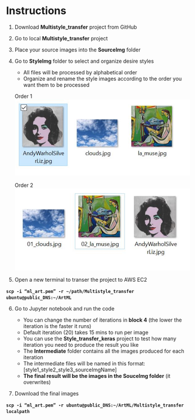 # Instructions
1. Download **Multistyle_transfer** project from GitHub
2. Go to local **Multistyle_transfer** project
3. Place your source images into the **SourceImg** folder
4. Go to **StyleImg** folder to select and organize desire styles

   * All files will be processed by alphabetical order
   * Organize and rename the style images according to the order you want them to be processed
  
   Order 1
   ![alt text](https://github.com/frank113/art-ml-project1/blob/master/Multistyle_transfer/Reference/Order1.JPG)
   
   
   Order 2
   ![alt text](https://github.com/frank113/art-ml-project1/blob/master/Multistyle_transfer/Reference/Order2.JPG)
   
   
 5. Open a new terminal to transer the project to AWS EC2
 
 **`scp -i “ml_art.pem” -r ~/path/Multistyle_transfer ubuntu@public_DNS:~/ArtML`**
 
 6. Go to Jupyter notebook and run the code
 
    * You can change the number of iterations in **block 4** (the lower the iteration is the faster it runs)
    * Default iteration (20) takes 15 mins to run per image
    * You can use the **Style_transfer_keras** project to test how many iteration you need to produce the result you like 
    * The **Intermediate** folder contains all the images produced for each iteration
    * The intermediate files will be named in this format: [style1_style2_style3_sourceImgName]
    * **The final result will be the images in the SouceImg folder** (it overwrites)
    
 7. Download the final images
 
 **`scp -i “ml_art.pem” -r ubuntu@public_DNS:~/ArtML/Multistyle_transfer localpath`**
 
